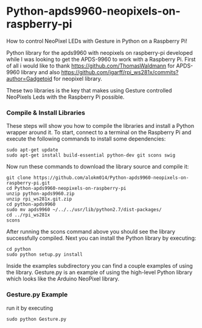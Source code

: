 # Python-apds9960-neopixels-on-raspberry-pi
How to control NeoPixel LEDs with Gesture in Python on a Raspberry Pi!

Python library for the apds9960 with neopixels on raspberry-pi developed while I was looking to get the APDS-9960 to work with a Raspberry Pi.
First of all i would like to thank https://github.com/ThomasWaldmann for APDS-9960 library and also https://github.com/jgarff/rpi_ws281x/commits?author=Gadgetoid for neopixel library.

These two libraries is the key that makes using Gesture controlled NeoPixels Leds with the Raspberry Pi possible.
### Compile & Install Libraries ###
These steps will show you how to compile the libraries and install a Python wrapper around it.
To start, connect to a terminal on the Raspberry Pi and execute the following commands to install some dependencies:

```
sudo apt-get update  
sudo apt-get install build-essential python-dev git scons swig
```
Now run these commands to download the library source and compile it:
```
git clone https://github.com/alokm014/Python-apds9960-neopixels-on-raspberry-pi.git
cd Python-apds9960-neopixels-on-raspberry-pi
unzip python-apds9960.zip
unzip rpi_ws281x.git.zip
cd python-apds9960
sudo mv apds9960 ~/../../usr/lib/python2.7/dist-packages/
cd ../rpi_ws281x
scons
```
After running the scons command above you should see the library successfully compiled.  Next you can install the Python library by executing:
```
cd python
sudo python setup.py install
```
Inside the examples subdirectory you can find a couple examples of using the library.
Gesture.py is an example of using the high-level Python library which looks like the Arduino NeoPixel library. 
### Gesture.py Example
run it by executing
```
sudo python Gesture.py
```
